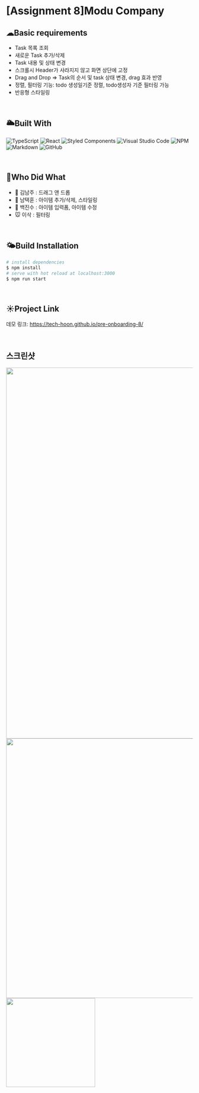 # [Assignment 8]Modu Company 

## ☁Basic requirements

- Task 목록 조회
- 새로운 Task 추가/삭제
- Task 내용 및 상태 변경
- 스크롤시 Header가 사라지지 않고 화면 상단에 고정
- Drag and Drop => Task의 순서 및 task 상태 변경, drag 효과 반영
- 정렬, 필터링 기능: todo 생성일기준 정렬, todo생성자 기준 필터링 가능
- 반응형 스타일링



<br>

## 🌥Built With

![TypeScript](https://badges.frapsoft.com/typescript/code/typescript-125x28.png?v=101)
![React](https://img.shields.io/badge/react-%2320232a.svg?style=for-the-badge&logo=react&logoColor=%2361DAFB)
![Styled Components](https://img.shields.io/badge/styled--components-DB7093?style=for-the-badge&logo=styled-components&logoColor=white)
![Visual Studio Code](https://img.shields.io/badge/VisualStudioCode-0078d7.svg?style=for-the-badge&logo=visual-studio-code&logoColor=white)
![NPM](https://img.shields.io/badge/NPM-%23000000.svg?style=for-the-badge&logo=npm&logoColor=white)
![Markdown](https://img.shields.io/badge/markdown-%23000000.svg?style=for-the-badge&logo=markdown&logoColor=white)
![GitHub](https://img.shields.io/badge/github-%23121011.svg?style=for-the-badge&logo=github&logoColor=white)


<br>

## 💙Who Did What


- 🐥 김남주 : 드래그 앤 드롭
- 🐷 남택훈 : 아이템 추가/삭제, 스타일링
- 🐺 백진수 : 아이템 입력폼, 아이템 수정
- 🐭 이삭 : 필터링



<br>

## 🌤Build Installation

```bash
# install dependencies
$ npm install
# serve with hot reload at localhost:3000
$ npm run start
```

<br>


## ☀Project Link


데모 링크: https://tech-hoon.github.io/pre-onboarding-8/

<br>


## 스크린샷

<img src="https://user-images.githubusercontent.com/19265753/131162233-9dbfa9fd-b9f9-46ca-84f0-7dd4eb88e069.gif" width="1000px"/>
<div style={display: flex;}>
   <img src="https://user-images.githubusercontent.com/19265753/131162733-ab35bbe8-1680-4d44-b2a0-89e7ac485280.png" width="700px"/>
   <img src="https://user-images.githubusercontent.com/19265753/131162327-c8352ca3-28cd-4ac4-9ea7-f6905e1ce1b5.png" width="240px"/>
</div>  
